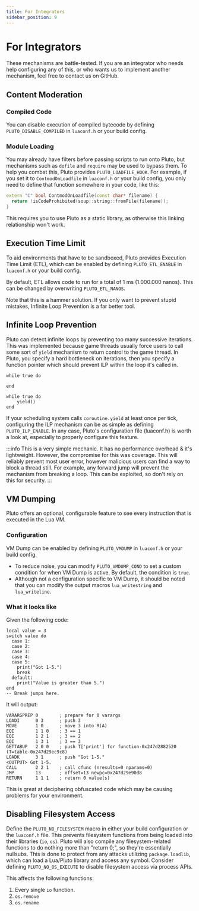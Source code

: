 ```yaml
---
title: For Integrators
sidebar_position: 9
---
```


# For Integrators
These mechanisms are battle-tested. If you are an integrator who needs help configuring any of this, or who wants us to implement another mechanism, feel free to contact us on GitHub.

## Content Moderation
### Compiled Code
You can disable execution of compiled bytecode by defining `PLUTO_DISABLE_COMPILED` in `luaconf.h` or your build config.
### Module Loading

You may already have filters before passing scripts to run onto Pluto, but mechanisms such as `dofile` and `require` may be used to bypass them. To help you combat this, Pluto provides `PLUTO_LOADFILE_HOOK`. For example, if you set it to `ContmodOnLoadfile` in `luaconf.h` or your build config, you only need to define that function somewhere in your code, like this:

```cpp
extern "C" bool ContmodOnLoadfile(const char* filename) {
  return !isCodeProhibited(soup::string::fromFile(filename));
}
```

This requires you to use Pluto as a static library, as otherwise this linking relationship won't work.

## Execution Time Limit
To aid environments that have to be sandboxed, Pluto provides Execution Time Limit (ETL), which can be enabled by defining `PLUTO_ETL_ENABLE` in `luaconf.h` or your build config.

By default, ETL allows code to run for a total of 1 ms (1.000.000 nanos). This can be changed by overwriting `PLUTO_ETL_NANOS`.

Note that this is a hammer solution. If you only want to prevent stupid mistakes, Infinite Loop Prevention is a far better tool.

## Infinite Loop Prevention
Pluto can detect infinite loops by preventing too many successive iterations. This was implemented because game threads usually force users to call some sort of `yield` mechanism to return control to the game thread. In Pluto, you specify a hard bottleneck on iterations, then you specify a function pointer which should prevent ILP within the loop it's called in.
```pluto showLineNumbers title="This will produce an error due to ILP:"
while true do

end
```
```pluto showLineNumbers title="This will not, with correct configuration:"
while true do
    yield()
end
```
If your scheduling system calls `coroutine.yield` at least once per tick, configuring the ILP mechanism can be as simple as defining `PLUTO_ILP_ENABLE`. In any case, Pluto's configuration file (luaconf.h) is worth a look at, especially to properly configure this feature.

:::info
This is a very simple mechanic. It has no performance overhead & it's lightweight. However, the compromise for this was coverage. This will reliably prevent most user error, however malicious users can find a way to block a thread still. For example, any forward jump will prevent the mechanism from breaking a loop. This can be exploited, so don't rely on this for security.
:::

## VM Dumping
Pluto offers an optional, configurable feature to see every instruction that is executed in the Lua VM.

### Configuration

VM Dump can be enabled by defining `PLUTO_VMDUMP` in `luaconf.h` or your build config.

- To reduce noise, you can modify `PLUTO_VMDUMP_COND` to set a custom condition for when VM Dump is active. By default, the condition is `true`.
- Although not a configuration specific to VM Dump, it should be noted that you can modify the output macros `lua_writestring` and `lua_writeline`.

### What it looks like

Given the following code:

```pluto showLineNumbers
local value = 3
switch value do
  case 1:
  case 2:
  case 3:
  case 4:
  case 5:
    print("Got 1-5.")
    break
  default:
    print("Value is greater than 5.")
end
-- Break jumps here.
```

It will output:

```
VARARGPREP 0        ; prepare for 0 varargs
LOADI      0 3      ; push 3
MOVE       1 0      ; move 3 into R(A)
EQI        1 1 0    ; 3 == 1
EQI        1 2 1    ; 3 == 2
EQI        1 3 1    ; 3 == 3
GETTABUP   2 0 0    ; push T['print'] for function-0x247d2882520 (T=table-0x247d29ec9c8)                                              
LOADK      3 1      ; push "Got 1-5."
<OUTPUT> Got 1-5.
CALL       2 2 1    ; call cfunc (nresults=0 nparams=0)                                                                                                              
JMP        13       ; offset=13 newpc=0x247d29e90d8
RETURN     1 1 1    ; return 0 value(s)
```
This is great at deciphering obfuscated code which may be causing problems for your environment.

## Disabling Filesystem Access
Define the `PLUTO_NO_FILESYSTEM` macro in either your build configuration or the `luaconf.h` file. This prevents filesystem functions from being loaded into their libraries (`io`, `os`). Pluto will also compile any filesystem-related functions to do nothing more than "return 0;", so they're essentially nullsubs. This is done to protect from any attacks utilizing `package.loadlib`, which can load a Lua/Pluto library and access any symbol. Consider defining `PLUTO_NO_OS_EXECUTE` to disable filesystem access via process APIs.

This affects the following functions:
1. Every single `io` function.
2. `os.remove`
3. `os.rename`